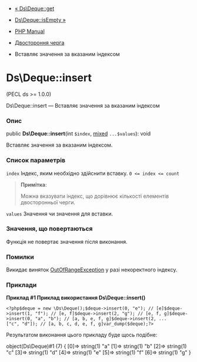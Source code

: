 - [« Ds\Deque::get](ds-deque.get.md)
- [Ds\Deque::isEmpty »](ds-deque.isempty.md)

- [PHP Manual](index.md)
- [Двостороння черга](class.ds-deque.md)
- Вставляє значення за вказаним індексом

# Ds\Deque::insert

(PECL ds \>= 1.0.0)

Ds\Deque::insert — Вставляє значення за вказаним індексом

### Опис

public **Ds\Deque::insert**(int `$index`,
[mixed](language.types.declarations.md#language.types.declarations.mixed)
`...$values`): void

Вставляє значення за вказаним індексом.

### Список параметрів

`index`
Індекс, яким необхідно здійснити вставку.
`0 <= index <= count`

> **Примітка**:
>
> Можна вказувати індекс, що дорівнює кількості елементів двосторонньої
> черги.

`values`
Значення чи значення для вставки.

### Значення, що повертаються

Функція не повертає значення після виконання.

### Помилки

Викидає виняток
[OutOfRangeException](class.outofrangeexception.md) у разі
некоректного індексу.

### Приклади

**Приклад #1 Приклад використання **Ds\Deque::insert()****

` <?php$deque = new \Ds\Deque();$deque->insert(0, "e"); // [e]$deque->insert(1, "f"); // [e, f]$deque->insert(2, "g"); // [e, f, g]$deque->insert(0, "a", "b"); // [a, b, e, f, g]$deque->insert(2, ...["c", "d"]); // [a, b, c, d, e, f, g]var_dump($deque);?> `

Результатом виконання цього прикладу буде щось подібне:

object(Ds\Deque)#1 (7) {
[0]=>
string(1) "a"
[1]=>
string(1) "b"
[2]=>
string(1) "c"
[3]=>
string(1) "d"
[4]=>
string(1) "e"
[5]=>
string(1) "f"
[6]=>
string(1) "g"
}
